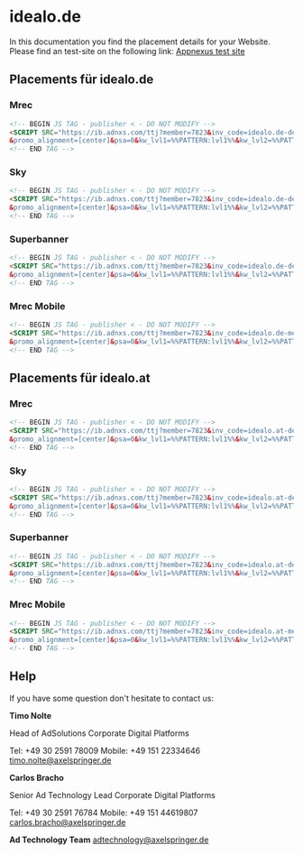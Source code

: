 # idealo.de

In this documentation you find the placement details for your Website.  Please find an test-site on the following link:    [Appnexus test site](https://www.idealo.de/preisvergleich/ProductCategory/23232.html)

## Placements für idealo.de

### Mrec

```html
<!-- BEGIN JS TAG - publisher < - DO NOT MODIFY -->
<SCRIPT SRC="https://ib.adnxs.com/ttj?member=7823&inv_code=idealo.de-desktop-rest-mrec&size=300x250&pubclickenc=%%CLICK_URL_ESC%%
&promo_alignment=[center]&psa=0&kw_lvl1=%%PATTERN:lvl1%%&kw_lvl2=%%PATTERN:lvl2%%&kw_lvl3=%%PATTERN:lvl3%%&kw_lvl4=%%PATTERN:lvl4%%&kw_lvl5=%%PATTERN:lvl5%%&kw_lvl6=%%PATTERN:lvl6%%&kw_man=%%PATTERN:MAN%%&cb=%%CACHEBUSTER%%" TYPE="text/javascript"></SCRIPT>
<!-- END TAG -->
```

### Sky

```html
<!-- BEGIN JS TAG - publisher < - DO NOT MODIFY -->
<SCRIPT SRC="https://ib.adnxs.com/ttj?member=7823&inv_code=idealo.de-desktop-rest-sky&size=160x600&promo_sizes=120x600,300x600&pubclickenc=%%CLICK_URL_ESC%%
&promo_alignment=[center]&psa=0&kw_lvl1=%%PATTERN:lvl1%%&kw_lvl2=%%PATTERN:lvl2%%&kw_lvl3=%%PATTERN:lvl3%%&kw_lvl4=%%PATTERN:lvl4%%&kw_lvl5=%%PATTERN:lvl5%%&kw_lvl6=%%PATTERN:lvl6%%&kw_man=%%PATTERN:MAN%%&cb=%%CACHEBUSTER%%" TYPE="text/javascript"></SCRIPT>
<!-- END TAG -->
```

### Superbanner

```html
<!-- BEGIN JS TAG - publisher < - DO NOT MODIFY -->
<SCRIPT SRC="https://ib.adnxs.com/ttj?member=7823&inv_code=idealo.de-desktop-rest-superbanner&size=728x90&pubclickenc=%%CLICK_URL_ESC%%
&promo_alignment=[center]&psa=0&kw_lvl1=%%PATTERN:lvl1%%&kw_lvl2=%%PATTERN:lvl2%%&kw_lvl3=%%PATTERN:lvl3%%&kw_lvl4=%%PATTERN:lvl4%%&kw_lvl5=%%PATTERN:lvl5%%&kw_lvl6=%%PATTERN:lvl6%%&kw_man=%%PATTERN:MAN%%&cb=%%CACHEBUSTER%%" TYPE="text/javascript"></SCRIPT>
<!-- END TAG -->
```

### Mrec Mobile

```html
<!-- BEGIN JS TAG - publisher < - DO NOT MODIFY -->
<SCRIPT SRC="https://ib.adnxs.com/ttj?member=7823&inv_code=idealo.de-mew-rest-mrec&size=300x250&pubclickenc=%%CLICK_URL_ESC%%
&promo_alignment=[center]&psa=0&kw_lvl1=%%PATTERN:lvl1%%&kw_lvl2=%%PATTERN:lvl2%%&kw_lvl3=%%PATTERN:lvl3%%&kw_lvl4=%%PATTERN:lvl4%%&kw_lvl5=%%PATTERN:lvl5%%&kw_lvl6=%%PATTERN:lvl6%%&kw_man=%%PATTERN:MAN%%&cb=%%CACHEBUSTER%%" TYPE="text/javascript"></SCRIPT>
<!-- END TAG -->
```

## Placements für idealo.at

### Mrec

```html
<!-- BEGIN JS TAG - publisher < - DO NOT MODIFY -->
<SCRIPT SRC="https://ib.adnxs.com/ttj?member=7823&inv_code=idealo.at-desktop-rest-mrec&size=300x250&pubclickenc=%%CLICK_URL_ESC%%
&promo_alignment=[center]&psa=0&kw_lvl1=%%PATTERN:lvl1%%&kw_lvl2=%%PATTERN:lvl2%%&kw_lvl3=%%PATTERN:lvl3%%&kw_lvl4=%%PATTERN:lvl4%%&kw_lvl5=%%PATTERN:lvl5%%&kw_lvl6=%%PATTERN:lvl6%%&kw_man=%%PATTERN:MAN%%&cb=%%CACHEBUSTER%%" TYPE="text/javascript"></SCRIPT>
<!-- END TAG -->
```

### Sky

```html
<!-- BEGIN JS TAG - publisher < - DO NOT MODIFY -->
<SCRIPT SRC="https://ib.adnxs.com/ttj?member=7823&inv_code=idealo.at-desktop-rest-sky&size=160x600&promo_sizes=120x600,300x600&pubclickenc=%%CLICK_URL_ESC%%
&promo_alignment=[center]&psa=0&kw_lvl1=%%PATTERN:lvl1%%&kw_lvl2=%%PATTERN:lvl2%%&kw_lvl3=%%PATTERN:lvl3%%&kw_lvl4=%%PATTERN:lvl4%%&kw_lvl5=%%PATTERN:lvl5%%&kw_lvl6=%%PATTERN:lvl6%%&kw_man=%%PATTERN:MAN%%&cb=%%CACHEBUSTER%%" TYPE="text/javascript"></SCRIPT>
<!-- END TAG -->
```

### Superbanner

```html
<!-- BEGIN JS TAG - publisher < - DO NOT MODIFY -->
<SCRIPT SRC="https://ib.adnxs.com/ttj?member=7823&inv_code=idealo.at-desktop-rest-superbanner&size=728x90&pubclickenc=%%CLICK_URL_ESC%%
&promo_alignment=[center]&psa=0&kw_lvl1=%%PATTERN:lvl1%%&kw_lvl2=%%PATTERN:lvl2%%&kw_lvl3=%%PATTERN:lvl3%%&kw_lvl4=%%PATTERN:lvl4%%&kw_lvl5=%%PATTERN:lvl5%%&kw_lvl6=%%PATTERN:lvl6%%&kw_man=%%PATTERN:MAN%%&cb=%%CACHEBUSTER%%" TYPE="text/javascript"></SCRIPT>
<!-- END TAG -->
```

### Mrec Mobile

```html
<!-- BEGIN JS TAG - publisher < - DO NOT MODIFY -->
<SCRIPT SRC="https://ib.adnxs.com/ttj?member=7823&inv_code=idealo.at-mew-rest-mrec&size=300x250&pubclickenc=%%CLICK_URL_ESC%%
&promo_alignment=[center]&psa=0&kw_lvl1=%%PATTERN:lvl1%%&kw_lvl2=%%PATTERN:lvl2%%&kw_lvl3=%%PATTERN:lvl3%%&kw_lvl4=%%PATTERN:lvl4%%&kw_lvl5=%%PATTERN:lvl5%%&kw_lvl6=%%PATTERN:lvl6%%&kw_man=%%PATTERN:MAN%%&cb=%%CACHEBUSTER%%" TYPE="text/javascript"></SCRIPT>
<!-- END TAG -->
```

## Help

If you have some question don't hesitate to contact us:


__Timo Nolte__
 
  Head of AdSolutions
  Corporate Digital Platforms

  Tel: +49 30 2591 78009
  Mobile: +49 151 22334646 
  timo.nolte@axelspringer.de


__Carlos Bracho__
 
  Senior Ad Technology Lead 
  Corporate Digital Platforms
  
  Tel: +49 30 2591 76784
  Mobile: +49 151 44619807 
  carlos.bracho@axelspringer.de

__Ad Technology Team__
  adtechnology@axelspringer.de
  
